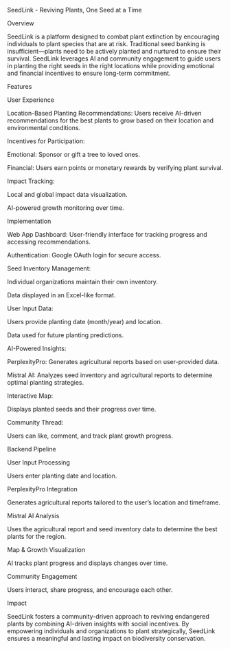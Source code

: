 SeedLink - Reviving Plants, One Seed at a Time

Overview

SeedLink is a platform designed to combat plant extinction by encouraging individuals to plant species that are at risk. Traditional seed banking is insufficient—plants need to be actively planted and nurtured to ensure their survival. SeedLink leverages AI and community engagement to guide users in planting the right seeds in the right locations while providing emotional and financial incentives to ensure long-term commitment.

Features

User Experience

Location-Based Planting Recommendations: Users receive AI-driven recommendations for the best plants to grow based on their location and environmental conditions.

Incentives for Participation:

Emotional: Sponsor or gift a tree to loved ones.

Financial: Users earn points or monetary rewards by verifying plant survival.

Impact Tracking:

Local and global impact data visualization.

AI-powered growth monitoring over time.

Implementation

Web App Dashboard: User-friendly interface for tracking progress and accessing recommendations.

Authentication: Google OAuth login for secure access.

Seed Inventory Management:

Individual organizations maintain their own inventory.

Data displayed in an Excel-like format.

User Input Data:

Users provide planting date (month/year) and location.

Data used for future planting predictions.

AI-Powered Insights:

PerplexityPro: Generates agricultural reports based on user-provided data.

Mistral AI: Analyzes seed inventory and agricultural reports to determine optimal planting strategies.

Interactive Map:

Displays planted seeds and their progress over time.

Community Thread:

Users can like, comment, and track plant growth progress.

Backend Pipeline

User Input Processing

Users enter planting date and location.

PerplexityPro Integration

Generates agricultural reports tailored to the user’s location and timeframe.

Mistral AI Analysis

Uses the agricultural report and seed inventory data to determine the best plants for the region.

Map & Growth Visualization

AI tracks plant progress and displays changes over time.

Community Engagement

Users interact, share progress, and encourage each other.

Impact

SeedLink fosters a community-driven approach to reviving endangered plants by combining AI-driven insights with social incentives. By empowering individuals and organizations to plant strategically, SeedLink ensures a meaningful and lasting impact on biodiversity conservation.